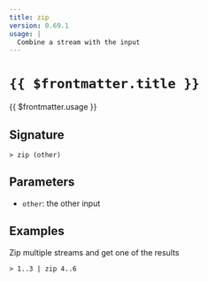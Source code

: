 ```yaml
---
title: zip
version: 0.69.1
usage: |
  Combine a stream with the input
---
```


# <code>{{ $frontmatter.title }}</code>

<div style='white-space: pre-wrap;'>{{ $frontmatter.usage }}</div>

## Signature

```> zip (other)```

## Parameters

 -  `other`: the other input

## Examples

Zip multiple streams and get one of the results
```shell
> 1..3 | zip 4..6
```
